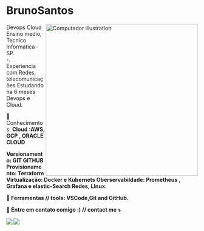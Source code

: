 # BrunoSantos
<img src="https://raw.githubusercontent.com/MicaelliMedeiros/micaellimedeiros/master/image/computer-illustration.png" min-width="400px" max-width="400px" width="400px" align="right" alt="Computador illustration">

<p align="left"> 
Devops Cloud<br>
Ensino medio,
Tecnico Informatica - SP. <br>
-. <br>
Experiencia com Redes, telecomunicações
Estudando ha 6 meses Devops e Cloud.<br>
 
</p>

<p align="left">
  🦄 Conhecimentos: <strong> 
         Cloud :AWS, GCP , ORACLE CLOUD</p>
         Versionamento: GIT GITHUB
		 Provisionamento: Terraform
		 Virtualização: Docker e Kubernets
		 Oberservabildade: Prometheus , Grafana e elastic-Search 
		 Redes, LInux.
		 
  💼 Ferramentas // tools: <strong>VSCode,Git and GitHub.</strong>
</p>

<p align="left">
  💌 Entre em contato comigo :) // contact me ⤵️
</p>

<p align="left">
  <a href="mailto:brunosantosc1@gmail.com" alt="Gmail">
  <img src="https://img.shields.io/badge/-Gmail-FF0000?style=flat-square&labelColor=FF0000&logo=gmail&logoColor=white&link=LINK-DO-SEU-EMAIL" /></a>

  <a href="https://www.linkedin.com/in/bruno-santos-6789a2154/" alt="Linkedin">
  <img src="https://img.shields.io/badge/-Linkedin-0e76a8?style=flat-square&logo=Linkedin&logoColor=white&link=LINK-DO-SEU-LINKEDIN" /></a>


